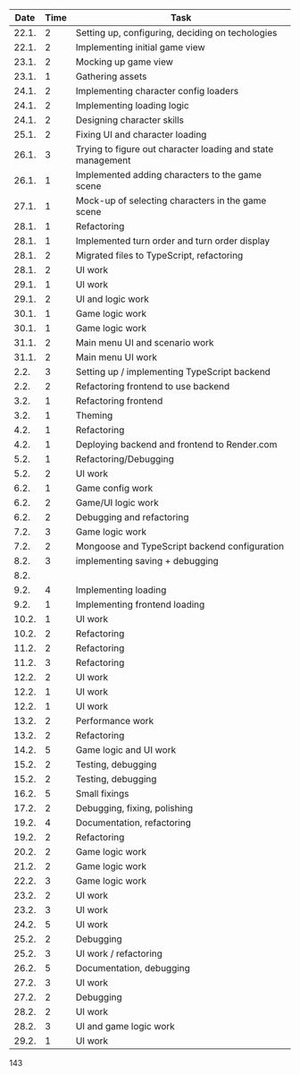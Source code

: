| Date  | Time | Task                                                        |
| ----- | ---- | ----------------------------------------------------------- |
| 22.1. | 2    | Setting up, configuring, deciding on techologies            |
| 22.1. | 2    | Implementing initial game view                              |
| 23.1. | 2    | Mocking up game view                                        |
| 23.1. | 1    | Gathering assets                                            |
| 24.1. | 2    | Implementing character config loaders                       |
| 24.1. | 2    | Implementing loading logic                                  |
| 24.1. | 2    | Designing character skills                                  |
| 25.1. | 2    | Fixing UI and character loading                             |
| 26.1. | 3    | Trying to figure out character loading and state management |
| 26.1. | 1    | Implemented adding characters to the game scene             |
| 27.1. | 1    | Mock-up of selecting characters in the game scene           |
| 28.1. | 1    | Refactoring                                                 |
| 28.1. | 1    | Implemented turn order and turn order display               |
| 28.1. | 2    | Migrated files to TypeScript, refactoring                   |
| 28.1. | 2    | UI work                                                     |
| 29.1. | 1    | UI work                                                     |
| 29.1. | 2    | UI and logic work                                           |
| 30.1. | 1    | Game logic work                                             |
| 30.1. | 1    | Game logic work                                             |
| 31.1. | 2    | Main menu UI and scenario work                              |
| 31.1. | 2    | Main menu UI work                                           |
| 2.2.  | 3    | Setting up / implementing TypeScript backend                |
| 2.2.  | 2    | Refactoring frontend to use backend                         |
| 3.2.  | 1    | Refactoring frontend                                        |
| 3.2.  | 1    | Theming                                                     |
| 4.2.  | 1    | Refactoring                                                 |
| 4.2.  | 1    | Deploying backend and frontend to Render.com                |
| 5.2.  | 1    | Refactoring/Debugging                                       |
| 5.2.  | 2    | UI work                                                     |
| 6.2.  | 1    | Game config work                                            |
| 6.2.  | 2    | Game/UI logic work                                          |
| 6.2.  | 2    | Debugging and refactoring                                   |
| 7.2.  | 3    | Game logic work                                             |
| 7.2.  | 2    | Mongoose and TypeScript backend configuration               |
| 8.2.  | 3    | implementing saving + debugging                             |
| 8.2.  |      |                                                             |
| 9.2.  | 4    | Implementing loading                                        |
| 9.2.  | 1    | Implementing frontend loading                               |
| 10.2. | 1    | UI work                                                     |
| 10.2. | 2    | Refactoring                                                 |
| 11.2. | 2    | Refactoring                                                 |
| 11.2. | 3    | Refactoring                                                 |
| 12.2. | 2    | UI work                                                     |
| 12.2. | 1    | UI work                                                     |
| 12.2. | 1    | UI work                                                     |
| 13.2. | 2    | Performance work                                            |
| 13.2. | 2    | Refactoring                                                 |
| 14.2. | 5    | Game logic and UI work                                      |
| 15.2. | 2    | Testing, debugging                                          |
| 15.2. | 2    | Testing, debugging                                          |
| 16.2. | 5    | Small fixings                                               |
| 17.2. | 2    | Debugging, fixing, polishing                                |
| 19.2. | 4    | Documentation, refactoring                                  |
| 19.2. | 2    | Refactoring                                                 |
| 20.2. | 2    | Game logic work                                             |
| 21.2. | 2    | Game logic work                                             |
| 22.2. | 3    | Game logic work                                             |
| 23.2. | 2    | UI work                                                     |
| 23.2. | 3    | UI work                                                     |
| 24.2. | 5    | UI work                                                     |
| 25.2. | 2    | Debugging                                                   |
| 25.2. | 3    | UI work / refactoring                                       |
| 26.2. | 5    | Documentation, debugging                                    |
| 27.2. | 3    | UI work                                                     |
| 27.2. | 2    | Debugging                                                   |
| 28.2. | 2    | UI work                                                     |
| 28.2. | 3    | UI and game logic work                                      |
| 29.2. | 1    | UI work                                                     |

143
